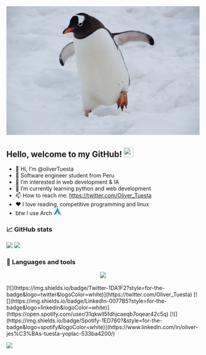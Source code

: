 <img src="https://raw.githubusercontent.com/oliverTuesta/oliverTuesta/main/resources/penguin.jpg"/>

## Hello, welcome to my GitHub! <img src="https://raw.githubusercontent.com/zluvsand/zluvsand/master/wave.gif" height="25px" width="25px">

-   :penguin: Hi, I’m @oliverTuesta
-   :robot: Software engineer student from Peru
-   👀 I’m interested in web development & IA
-   🌱 I’m currently learning python and web development
-   📫 How to reach me: https://twitter.com/Oliver_Tuesta
-   ❤️ I love reading, competitive programming and linux
-   btw I use Arch <img
    src="https://raw.githubusercontent.com/oliverTuesta/oliverTuesta/main/resources/arch.png" width="20" height="20"/>

### 📈 GitHub stats

<img src="https://github-readme-stats.vercel.app/api/top-langs?username=zluvsand&layout=compact&theme=dracula"/>
<img src="https://github-readme-streak-stats.herokuapp.com/?user=zluvsand&theme=dracula"/>

### :wrench: Languages and tools

<p align="center">
  <a href="https://skillicons.dev">
    <img src="https://skillicons.dev/icons?i=linux,git,github,javascript,github,kotlin,neovim" />
  </a>
</p>
[![](https://img.shields.io/badge/Twitter-1DA1F2?style=for-the-badge&logo=twitter&logoColor=white)](https://twitter.com/Oliver_Tuesta)
[![](https://img.shields.io/badge/LinkedIn-0077B5?style=for-the-badge&logo=linkedin&logoColor=white)](https://open.spotify.com/user/31qkwll5fdhjcaeqb7oqear42c5q)
[![](https://img.shields.io/badge/Spotify-1ED760?&style=for-the-badge&logo=spotify&logoColor=white)](https://www.linkedin.com/in/oliver-jes%C3%BAs-tuesta-yoplac-533ba4200/)
<p align="center">

</p>
<img src="https://raw.githubusercontent.com/catppuccin/catppuccin/main/assets/footers/gray0_ctp_on_line.svg?sanitize=true" />
